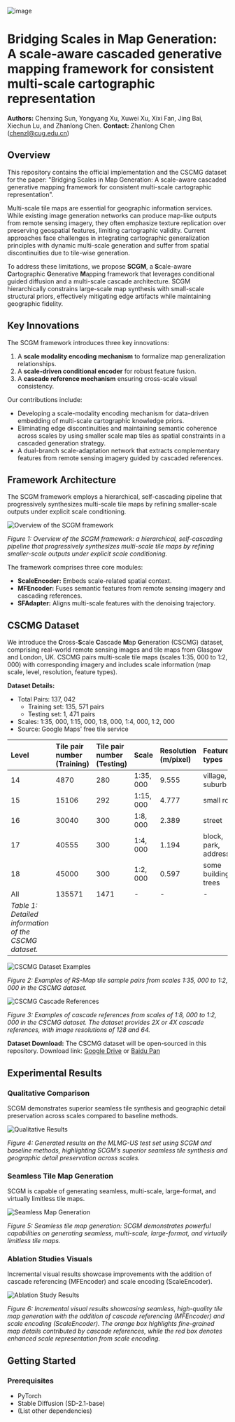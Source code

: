 ![image](https://github.com/user-attachments/assets/b1c4745d-029b-4358-b517-e2a7b4445c22)

# Bridging Scales in Map Generation: A scale-aware cascaded generative mapping framework for consistent multi-scale cartographic representation

**Authors:** Chenxing Sun, Yongyang Xu, Xuwei Xu, Xixi Fan, Jing Bai, Xiechun Lu, and Zhanlong Chen.
**Contact:** Zhanlong Chen (chenzl@cug.edu.cn)

## Overview

This repository contains the official implementation and the CSCMG dataset for the paper: "Bridging Scales in Map Generation: A scale-aware cascaded generative mapping framework for consistent multi-scale cartographic representation".

Multi-scale tile maps are essential for geographic information services. While existing image generation networks can produce map-like outputs from remote sensing imagery, they often emphasize texture replication over preserving geospatial features, limiting cartographic validity. Current approaches face challenges in integrating cartographic generalization principles with dynamic multi-scale generation and suffer from spatial discontinuities due to tile-wise generation.

To address these limitations, we propose **SCGM**, a **S**cale-aware **C**artographic **G**enerative **M**apping framework that leverages conditional guided diffusion and a multi-scale cascade architecture. SCGM hierarchically constrains large-scale map synthesis with small-scale structural priors, effectively mitigating edge artifacts while maintaining geographic fidelity.

## Key Innovations

The SCGM framework introduces three key innovations:

1. A **scale modality encoding mechanism** to formalize map generalization relationships.
2. A **scale-driven conditional encoder** for robust feature fusion.
3. A **cascade reference mechanism** ensuring cross-scale visual consistency.

Our contributions include:

* Developing a scale-modality encoding mechanism for data-driven embedding of multi-scale cartographic knowledge priors.
* Eliminating edge discontinuities and maintaining semantic coherence across scales by using smaller scale map tiles as spatial constraints in a cascaded generation strategy.
* A dual-branch scale-adaptation network that extracts complementary features from remote sensing imagery guided by cascaded references.

## Framework Architecture

The SCGM framework employs a hierarchical, self-cascading pipeline that progressively synthesizes multi-scale tile maps by refining smaller-scale outputs under explicit scale conditioning.

![Overview of the SCGM framework](resources/fig-method-framework.png)

*Figure 1: Overview of the SCGM framework: a hierarchical, self-cascading pipeline that progressively synthesizes multi-scale tile maps by refining smaller-scale outputs under explicit scale conditioning.*

The framework comprises three core modules:

* **ScaleEncoder:** Embeds scale-related spatial context.
* **MFEncoder:** Fuses semantic features from remote sensing imagery and cascading references.
* **SFAdapter:** Aligns multi-scale features with the denoising trajectory.

## CSCMG Dataset

We introduce the **C**ross-**S**cale **C**ascade **M**ap **G**eneration (CSCMG) dataset, comprising real-world remote sensing images and tile maps from Glasgow and London, UK. CSCMG pairs multi-scale tile maps (scales 1:35, 000 to 1:2, 000) with corresponding imagery and includes scale information (map scale, level, resolution, feature types).

**Dataset Details:**

* Total Pairs: 137, 042
  + Training set: 135, 571 pairs
  + Testing set: 1, 471 pairs
* Scales: 1:35, 000, 1:15, 000, 1:8, 000, 1:4, 000, 1:2, 000
* Source: Google Maps' free tile service

| Level                                                   | Tile pair number (Training) | Tile pair number (Testing) | Scale     | Resolution (m/pixel) | Feature types          |
| :------------------------------------------------------ | :-------------------------- | :------------------------- | :-------- | :------------------- | :--------------------- |
| 14                                                      | 4870                        | 280                        | 1:35, 000 | 9.555                | village, or suburb     |
| 15                                                      | 15106                       | 292                        | 1:15, 000 | 4.777                | small road             |
| 16                                                      | 30040                       | 300                        | 1:8, 000  | 2.389                | street                 |
| 17                                                      | 40555                       | 300                        | 1:4, 000  | 1.194                | block, park, addresses |
| 18                                                      | 45000                       | 300                        | 1:2, 000  | 0.597                | some buildings, trees  |
| All                                                     | 135571                      | 1471                       | -         | -                    | -                      |
| *Table 1: Detailed information of the CSCMG dataset.* |                             |                            |           |                      |                        |

![CSCMG Dataset Examples](resources/fig-dataset-example.png)

*Figure 2: Examples of RS-Map tile sample pairs from scales 1:35, 000 to 1:2, 000 in the CSCMG dataset.*

![CSCMG Cascade References](resources/fig-dataset-cascade.png)

*Figure 3: Examples of cascade references from scales of 1:8, 000 to 1:2, 000 in the CSCMG dataset. The dataset provides 2X or 4X cascade references, with image resolutions of 128 and 64.*

**Dataset Download:**
The CSCMG dataset will be open-sourced in this repository.
Download link: [Google Drive](https://drive.google.com/file/d/1F7VHOVY8B0ANzUu22DXQ1pvlQb6_wOv2/view?usp=sharing) or [Baidu Pan](https://pan.baidu.com/s/12riGjy2vnHnf5t-VxPfKkA?pwd=6nc9)

## Experimental Results

### Qualitative Comparison

SCGM demonstrates superior seamless tile synthesis and geographic detail preservation across scales compared to baseline methods.

![Qualitative Results](resources/fig-experiment-qualitative-all.png)

*Figure 4: Generated results on the MLMG-US test set using SCGM and baseline methods, highlighting SCGM’s superior seamless tile synthesis and geographic detail preservation across scales.*

### Seamless Tile Map Generation

SCGM is capable of generating seamless, multi-scale, large-format, and virtually limitless tile maps.

![Seamless Map Generation](resources/fig-discussion-map.png)

*Figure 5: Seamless tile map generation: SCGM demonstrates powerful capabilities on generating seamless, multi-scale, large-format, and virtually limitless tile maps.*

### Ablation Studies Visuals

Incremental visual results showcase improvements with the addition of cascade referencing (MFEncoder) and scale encoding (ScaleEncoder).

![Ablation Study Results](resources/fig-experiment-ablation.png)

*Figure 6: Incremental visual results showcasing seamless, high-quality tile map generation with the addition of cascade referencing (MFEncoder) and scale encoding (ScaleEncoder). The orange box highlights fine-grained map details contributed by cascade references, while the red box denotes enhanced scale representation from scale encoding.*

## Getting Started

### Prerequisites

* PyTorch
* Stable Diffusion (SD-2.1-base)
* (List other dependencies)

